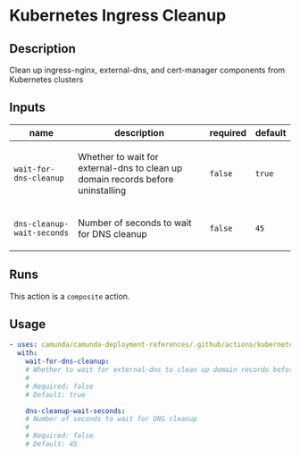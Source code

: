 # Kubernetes Ingress Cleanup

## Description

Clean up ingress-nginx, external-dns, and cert-manager components from Kubernetes clusters

## Inputs

| name | description | required | default |
| --- | --- | --- | --- |
| `wait-for-dns-cleanup` | <p>Whether to wait for external-dns to clean up domain records before uninstalling</p> | `false` | `true` |
| `dns-cleanup-wait-seconds` | <p>Number of seconds to wait for DNS cleanup</p> | `false` | `45` |


## Runs

This action is a `composite` action.

## Usage

```yaml
- uses: camunda/camunda-deployment-references/.github/actions/kubernetes-ingress-cleanup@main
  with:
    wait-for-dns-cleanup:
    # Whether to wait for external-dns to clean up domain records before uninstalling
    #
    # Required: false
    # Default: true

    dns-cleanup-wait-seconds:
    # Number of seconds to wait for DNS cleanup
    #
    # Required: false
    # Default: 45
```
